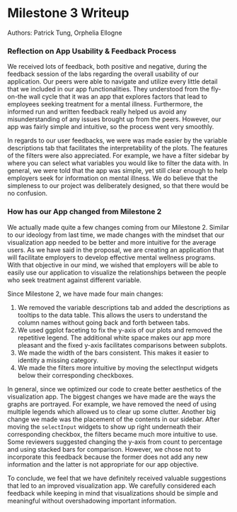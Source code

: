 # Milestone 3 Writeup

Authors: Patrick Tung, Orphelia Ellogne

### Reflection on App Usability & Feedback Process

We received lots of feedback, both positive and negative, during the feedback session of the labs regarding the overall usability of our application. Our peers were able to navigate and utilize every little detail that we included in our app functionalities. They understood from the fly-on-the wall cycle that it was an app that explores factors that lead to employees seeking treatment for a mental illness. Furthermore, the informed run and written feedback really helped us avoid any misunderstanding of any issues brought up from the peers. However, our app was fairly simple and intuitive, so the process went very smoothly. 

In regards to our user feedbacks, we were  was made easier by the variable descriptions tab that facilitates the interpretability of the plots. The features of the filters were also appreciated. For example, we have a filter sidebar by where you can select what variables you would like to filter the data with. In general, we were told that the app was simple, yet still clear enough to help employers seek for information on mental illness. We do believe that the simpleness to our project was deliberately designed, so that there would be no confusion. 

### How has our App changed from Milestone 2

We actually made quite a few changes coming from our Milestone 2. Similar to our ideology from last time, we made changes with the mindset that our visualization app needed to be better and more intuitive for the average users. As we have said in the proposal, we are creating an application that will facilitate employers to develop effective mental wellness programs. With that objective in our mind, we wished that employers will be able to easily use our application to visualize the relationships between the people who seek treatment against different variable. 

Since Milestone 2, we have made four main changes:

1.	We removed the variable descriptions tab and added the descriptions as tooltips to the data table. This allows the users to understand the column names without going back and forth between tabs. 
2.	We used ggplot faceting to fix the y-axis of our plots and removed the repetitive legend. The additional white space makes our app more pleasant and the fixed y-axis facilitates comparisons between subplots.
3.	We made the width of the bars consistent. This makes it easier to identity a missing category.
4.	We made the filters more intuitive by moving the selectInput widgets below their corresponding checkboxes. 


In general, since we optimized our code to create better aesthetics of the visualization app. The biggest changes we have made are the ways the graphs are portrayed. For example, we have removed the need of using multiple legends which allowed us to clear up some clutter. Another big change we made was the placement of the contents in our sidebar. After moving the `selectInput` widgets to show up right underneath their corresponding checkbox, the filters became much more intuitive to use. Some reviewers suggested changing the y-axis from count to percentage and using stacked bars for comparison. However, we chose not to incorporate this feedback because the former does not add any new information and the latter is not appropriate for our app objective. 

To conclude, we feel that we have definitely received valuable suggestions that led to an improved visualization app. We carefully considered each feedback while keeping in mind that visualizations should be simple and meaningful without overshadowing important information.